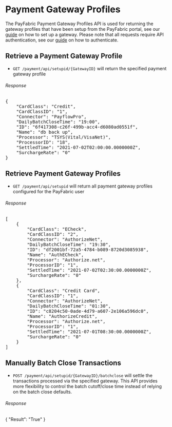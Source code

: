 Payment Gateway Profiles
========================

The PayFabric Payment Gateway Profiles API is used for returning the gateway profiles that have been setup from the PayFabric portal, see our [guide](https://github.com/PayFabric/Portal/blob/master/PayFabric/Sections/Configure%20Portal.md#gateway-profile) on how to set up a gateway.  Please note that all requests require API authentication, see our [guide](Authentication.md) on how to authenticate.

Retrieve a Payment Gateway Profile
----------------------------------

* `GET /payment/api/setupid/{GatewayID}` will return the specified payment gateway profile 
 
###### Response
<pre>
{
    "CardClass": "Credit",
    "CardClassID": "1",
    "Connector": "PayflowPro",
    "DailyBatchCloseTime": "19:00",
    "ID": "6f417308-c26f-499b-acc4-d6080ad0551f",
    "Name": "db back up",
    "Processor": "TSYS(Vital/VisaNet)",
    "ProcessorID": "18",
    "SettledTime": "2021-07-02T02:00:00.0000000Z",
    "SurchargeRate": "0"
}
</pre>

Retrieve Payment Gateway Profiles
---------------------------------

* `GET /payment/api/setupid` will return all payment gateway profiles configured for the PayFabric user
 
###### Response
<pre>
[
    {
        "CardClass": "ECheck",
        "CardClassID": "2",
        "Connector": "AuthorizeNet",
        "DailyBatchCloseTime": "19:30",
        "ID": "df2001bf-72a5-4784-b089-8720d3085938",
        "Name": "AuthECheck",
        "Processor": "Authorize.net",
        "ProcessorID": "1",
        "SettledTime": "2021-07-02T02:30:00.0000000Z",
        "SurchargeRate": "0"
    },
    {
        "CardClass": "Credit Card",
        "CardClassID": "1",
        "Connector": "AuthorizeNet",
        "DailyBatchCloseTime": "01:30",
        "ID": "c8204c50-0ade-4d79-a607-2e106a596dc0",
        "Name": "AuthorizeCredit",
        "Processor": "Authorize.net",
        "ProcessorID": "1",
        "SettledTime": "2021-07-01T08:30:00.0000000Z",
        "SurchargeRate": "0"
    }
]
</pre>


Manually Batch Close Transactions
----------------------------------

* `POST /payment/api/setupid/{GatewayID}/batchclose` will settle the transactions processed via the specified gateway. This API provides more flexibility to control the batch cutoff/close time instead of relying on the batch close defaults. 

###### Response
{
    "Result": "True"
}


